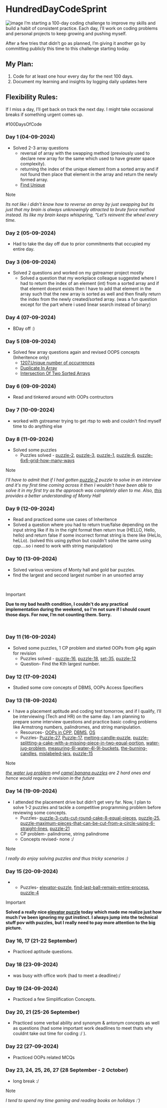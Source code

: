 # HundredDayCodeSprint
![image](https://github.com/user-attachments/assets/0b14cbe0-a800-4493-82b9-dd18883812eb)
I’m starting a 100-day coding challenge to improve my skills and build a habit of consistent practice. Each day, I’ll work on coding problems and personal projects to keep growing and pushing myself.

After a few tries that didn’t go as planned, I’m giving it another go by committing publicly this time to this challenge starting today.

## My Plan:
1. Code for at least one hour every day for the next 100 days.
2. Document my learning and insights by logging daily updates here

## Flexibility Rules:
If I miss a day, I’ll get back on track the next day.
I might take occasional breaks if something urgent comes up.

#100DaysOfCode

### Day 1 (04-09-2024)
- Solved 2-3 array questions
  - reversal of array with the swapping method (previously used to declare new array for the same which used to have greater space complexity).
  - returning the index of the unique element from a sorted array and if not found then place that element in the array and return the newly formed array.
  - [Find Unique](https://www.naukri.com/code360/problems/find-unique_625159)
>[!NOTE]
_Its not like i didn't know how to reverse an array by just swapping but its just that my brain is always unknowingly attracted to brute force method instead. Its like my brain keeps whispering, “Let’s reinvent the wheel every time._

### Day 2 (05-09-2024)
- Had to take the day off due to prior commitments that occupied my entire day.

### Day 3 (06-09-2024)
- Solved 2 questions and worked on my gstreamer project mostly
  - Solved a question that my workplace colleague suggested where I had to return the index of an element (int) from a sorted array and if that element doesnt exists then I have to add that element in the array such that the new array is sorted as well and then finally return the index from the newly created/sorted array. (was a fun question except for the part where i used linear search instead of binary)

### Day 4 (07-09-2024)
- BDay off :)

### Day 5 (08-09-2024)
- Solved few array questions again and revised OOPS concepts (Inheritence only)
  - [1207.Unique number of occurrences](https://leetcode.com/problems/unique-number-of-occurrences/)
  - [Duplicate In Array](https://www.naukri.com/code360/problems/duplicate-in-array_893397)
  - [Intersection Of Two Sorted Arrays](https://www.naukri.com/code360/problems/intersection-of-2-arrays_1082149)

### Day 6 (09-09-2024)
- Read and tinkered around with OOPs contructors


### Day 7 (10-09-2024)
- worked with gstreamer trying to get rtsp to web and couldn't find myself time to do anything else

### Day 8 (11-09-2024)
- Solved some puzzles
  - Puzzles solved - [puzzle-2](https://www.geeksforgeeks.org/puzzle-2-find-ages-of-daughters/), [puzzle-3](https://www.geeksforgeeks.org/puzzle-3-calculate-total-distance-travelled-by-bee/), [puzzle-1](https://www.geeksforgeeks.org/puzzle-1-how-to-measure-45-minutes-using-two-identical-wires/?ref=lbp), [puzzle-6](https://www.geeksforgeeks.org/puzzle-6-monty-hall-problem/?ref=lbp), [puzzle-6x6-grid-how-many-ways](https://www.geeksforgeeks.org/puzzle-6x6-grid-how-many-ways/)
  
>[!NOTE]
_I'll have to admit that if I had gotten [puzzle-2](https://www.geeksforgeeks.org/puzzle-2-find-ages-of-daughters/) puzzle to solve in an interview and it's my first time coming across it then I wouldn't have been able to solve it in my first try as the approach was completely alien to me. Also, [this](https://betterexplained.com/articles/understanding-the-monty-hall-problem/) provides a better understanding of Monty Hall_

### Day 9 (12-09-2024)
- Read and practiced some use cases of Inheritence
- Solved a question where you had to return true/false depending on the input string like if its in the right format then return true (HELLO, Hello, hello) and return false if some incorrect format string is there like (HeLlo, heLLo). (solved this using python but couldn't solve the same using cpp....so i need to work with string manipulation)

### Day 10 (13-09-2024)
- Solved various versions of Monty hall and gold bar puzzles.
- find the largest and second largest number in an unsorted array

<br>

> [!IMPORTANT]
> **Due to my bad health condition, I couldn't do any practical implementation during the weekend, so I'm not sure if I should count those days. For now, I’m not counting them. Sorry.**

<br>

### Day 11 (16-09-2024)
- Solved some puzzles, 1 CP problem and started OOPs from g4g again for revision
  - Puzzles solved - [puzzle-16](https://www.geeksforgeeks.org/puzzle-16-100-doors/?ref=lbp), [puzzle-18](https://www.geeksforgeeks.org/puzzle-18-torch-and-bridge/?ref=lbp), [set-35](https://www.geeksforgeeks.org/puzzle-set-35-2-eggs-and-100-floors/?ref=lbp), [puzzle-12](https://www.geeksforgeeks.org/puzzle-12-maximize-probability-of-white-ball/?ref=lbp)
  - Question- Find the Kth largest number.

### Day 12 (17-09-2024)
- Studied some core concepts of DBMS, OOPs Access Specifiers

### Day 13 (18-09-2024)
- I have a placement aptitude and coding test tomorrow, and if I qualify, I’ll be interviewing (Tech and HR) on the same day. I am planning to prepare some interview questions and practice basic coding problems like Armstrong numbers, palindromes, and string manipulation.
  - Resources- [OOPs in CPP](https://www.geeksforgeeks.org/object-oriented-programming-in-cpp/), [DBMS](https://www.geeksforgeeks.org/commonly-asked-dbms-interview-questions/), [OS](https://www.geeksforgeeks.org/what-is-an-operating-system/?ref=lbp)
  - Puzzles- [Puzzle-27](https://www.geeksforgeeks.org/puzzle-27-hourglasses-puzzle/?ref=lbp), [Puzzle-17](https://www.geeksforgeeks.org/puzzle-17-ratio-of-boys-and-girls-in-a-country-where-people-want-only-boys/?ref=lbp), [melting-candle-puzzle](https://www.geeksforgeeks.org/melting-candles-puzzle/), [puzzle-splitting-a-cake-with-a-missing-piece-in-two-equal-portion](https://www.geeksforgeeks.org/puzzle-splitting-a-cake-with-a-missing-piece-in-two-equal-portion/), [water-jug-problem](https://www.geeksforgeeks.org/puzzle-water-jug-problem/?ref=lbp), [measuring-6l-water-4l-9l-buckets](https://www.geeksforgeeks.org/measuring-6l-water-4l-9l-buckets/), [the-burning-candles](https://www.geeksforgeeks.org/puzzle-the-burning-candles/), [mislabeled-jars](https://www.geeksforgeeks.org/puzzle-mislabeled-jars/), [puzzle-15](https://www.geeksforgeeks.org/puzzle-15-camel-and-banana-puzzle/)

>[!NOTE]
_[the water jug problem](https://www.geeksforgeeks.org/puzzle-water-jug-problem/?ref=lbp) and [camel banana puzzles](https://www.geeksforgeeks.org/puzzle-15-camel-and-banana-puzzle/) are 2 hard ones and hence would require a revision in the future_

### Day 14 (19-09-2024)
- I attended the placement drive but didn’t get very far. Now, I plan to solve 1-2 puzzles and tackle a competitive programming problem before reviewing some concepts.
  - Puzzles- [puzzle-3-cuts-cut-round-cake-8-equal-pieces](https://www.geeksforgeeks.org/puzzle-3-cuts-cut-round-cake-8-equal-pieces/), [puzzle-25](https://www.geeksforgeeks.org/puzzle-25chessboard-and-dominos/), [puzzle-maximum-pieces-that-can-be-cut-from-a-circle-using-6-straight-lines](https://www.geeksforgeeks.org/puzzle-maximum-pieces-that-can-be-cut-from-a-circle-using-6-straight-lines/), [puzzle-21](https://www.geeksforgeeks.org/puzzle-21-3-ants-and-triangle/?ref=lbp)
  - CP problem- palindrome, string palindrome
  - Concepts revised- none :/

>[!NOTE]
_I really do enjoy solving puzzles and thus tricky scenarios :)_

### Day 15 (20-09-2024)
-
  - Puzzles- [elevator-puzzle](https://www.geeksforgeeks.org/puzzle-elevator-puzzle/?ref=ml_lbp), [find-last-ball-remain-entire-process](https://www.geeksforgeeks.org/puzzle-find-last-ball-remain-entire-process/?ref=lbp), [puzzle-4](https://www.geeksforgeeks.org/puzzle-4-pay-an-employee-using-a-gold-rod-of-7-units/)

> [!IMPORTANT]
> **Solved a really nice [elevator puzzle](https://www.geeksforgeeks.org/puzzle-elevator-puzzle/?ref=ml_lbp) today which made me realize just how much I’ve been ignoring my gut instinct. I always jump into the technical stuff pov with puzzles, but I really need to pay more attention to the big picture.**

### Day 16, 17 (21-22 September)
- Practiced aptitude questions.

### Day 18 (23-09-2024)
- was busy with office work (had to meet a deadline):/

### Day 19 (24-09-2024)
- Practiced a few Simplification Concepts.

### Day 20, 21 (25-26 September)
- Practiced some verbal ability and synonym & antonym concepts as well as questions (had some important work deadlines to meet thats why couldnt take out time for coding :/ ). 

### Day 22 (27-09-2024)
- Practiced OOPs related MCQs

### Day 23, 24, 25, 26, 27 (28 September - 2 October)
- long break :/

>[!NOTE]
_I tend to spend my time gaming and reading books on holidays :')_

